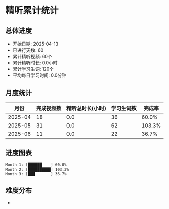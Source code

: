# 精听累计统计

## 总体进度

- 开始日期: 2025-04-13
- 已进行天数: 60
- 累计精听视频: 60个
- 累计精听时长: 0.0小时
- 累计学习生词: 120个
- 平均每日学习时间: 0.0分钟

## 月度统计

| 月份 | 完成视频数 | 精听总时长(小时) | 学习生词数 | 完成率 |
|-----|-----------|----------------|----------|-------|
| 2025-04 | 18 | 0.0 | 36 | 60.0% |
| 2025-05 | 31 | 0.0 | 62 | 103.3% |
| 2025-06 | 11 | 0.0 | 22 | 36.7% |

## 进度图表

```
Month 1: [██████    ] 60.0%
Month 2: [██████████] 103.3%
Month 3: [███       ] 36.7%
```

## 难度分布

- [简单/中等/困难]: 60 (100.0%)